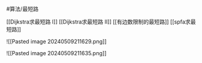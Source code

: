 
#算法/最短路 

[[Dijkstra求最短路 I]]
[[Dijkstra求最短路 II]]
[[有边数限制的最短路]]
[[spfa求最短路]]




![[Pasted image 20240509211629.png]]

![[Pasted image 20240509211635.png]]